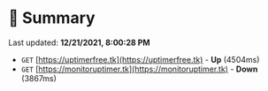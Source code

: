 # 📖 Summary
Last updated: **12/21/2021, 8:00:28 PM**

- `GET` [https://uptimerfree.tk](https://uptimerfree.tk) - **Up** (4504ms)
- `GET` [https://monitoruptimer.tk](https://monitoruptimer.tk) - **Down** (3867ms)
